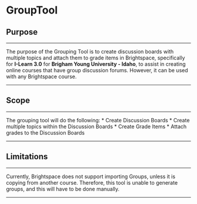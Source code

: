 # GroupTool
<h2>Purpose</h2>
<hr>
The purpose of the Grouping Tool is to create discussion boards with multiple topics and attach them to grade items in Brightspace, specifically for <strong>I-Learn 3.0</strong> for <strong>Brigham Young University - Idaho</strong>, to assist in creating online courses that have group discussion forums.  However, it can be used with any Brightspace course.
<hr>
<h2>Scope</h2>
<hr>
The grouping tool will do the following:
 * Create Discussion Boards
 * Create multiple topics within the Discussion Boards
 * Create Grade Items
 * Attach grades to the Discussion Boards

<hr>
<h2>Limitations</h2>
<hr>
Currently, Brightspace does not support importing Groups, unless it is copying from another course.  Therefore, this tool is unable to generate groups, and this will have to be done manually.
<hr>


